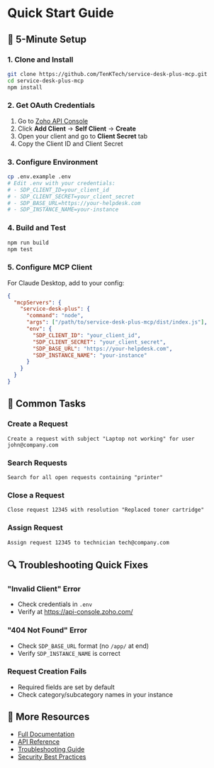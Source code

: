 # Quick Start Guide

## 🚀 5-Minute Setup

### 1. Clone and Install
```bash
git clone https://github.com/TenKTech/service-desk-plus-mcp.git
cd service-desk-plus-mcp
npm install
```

### 2. Get OAuth Credentials
1. Go to [Zoho API Console](https://api-console.zoho.com/)
2. Click **Add Client** → **Self Client** → **Create**
3. Open your client and go to **Client Secret** tab
4. Copy the Client ID and Client Secret

### 3. Configure Environment
```bash
cp .env.example .env
# Edit .env with your credentials:
# - SDP_CLIENT_ID=your_client_id
# - SDP_CLIENT_SECRET=your_client_secret
# - SDP_BASE_URL=https://your-helpdesk.com
# - SDP_INSTANCE_NAME=your-instance
```

### 4. Build and Test
```bash
npm run build
npm test
```

### 5. Configure MCP Client

For Claude Desktop, add to your config:

```json
{
  "mcpServers": {
    "service-desk-plus": {
      "command": "node",
      "args": ["/path/to/service-desk-plus-mcp/dist/index.js"],
      "env": {
        "SDP_CLIENT_ID": "your_client_id",
        "SDP_CLIENT_SECRET": "your_client_secret",
        "SDP_BASE_URL": "https://your-helpdesk.com",
        "SDP_INSTANCE_NAME": "your-instance"
      }
    }
  }
}
```

## 🎯 Common Tasks

### Create a Request
```
Create a request with subject "Laptop not working" for user john@company.com
```

### Search Requests
```
Search for all open requests containing "printer"
```

### Close a Request
```
Close request 12345 with resolution "Replaced toner cartridge"
```

### Assign Request
```
Assign request 12345 to technician tech@company.com
```

## 🔍 Troubleshooting Quick Fixes

### "Invalid Client" Error
- Check credentials in `.env`
- Verify at https://api-console.zoho.com/

### "404 Not Found" Error
- Check `SDP_BASE_URL` format (no `/app/` at end)
- Verify `SDP_INSTANCE_NAME` is correct

### Request Creation Fails
- Required fields are set by default
- Check category/subcategory names in your instance

## 📖 More Resources

- [Full Documentation](../README.md)
- [API Reference](API_REFERENCE.md)
- [Troubleshooting Guide](../TROUBLESHOOTING.md)
- [Security Best Practices](../SECURITY.md)
